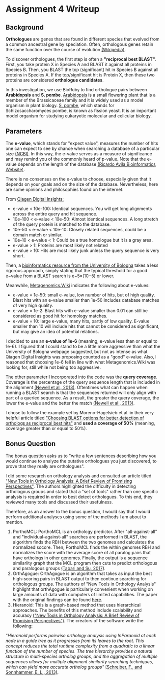 # Assignment 4 Writeup
## Background

**Orthologues** are genes that are found in different species that evolved from a common ancestral gene by speciation.  Often, orthologous genes retain the same function over the course of evolution [(Wikipedia)](https://en.wikipedia.org/wiki/Orthology).

To discover orthologues, the first step is often a **"reciprocal best BLAST"**.  First, you take protein X in Species A and BLAST it against all proteins in Species B.  Then, you BLAST the top (significant) hit in Species B against all proteins in Species A.  If the top/significant hit is Protein X, then these two proteins are considered **orthologue candidates**.  

In this investigation, we use BioRuby to find orthologue pairs between **Arabidopsis** and **S. pombe**.  [Arabidopsis](https://www.arabidopsis.org/portals/education/aboutarabidopsis.jsp) is a small flowering plant that is a member of the Brassicaceae family and it is widely used as a model organism in plant biology.  [S. pombe](https://www.ncbi.nlm.nih.gov/pmc/articles/PMC4596657/), which stands for Schizosaccharomyces pombe, is known as fission yeast.  It is an important model organism for studying eukaryotic molecular and cellcular biology.

## Parameters

The **e-value**, which stands for "expect value", measures the number of hits one can expect to see by chance when searching a database of a particular size [(NCBI)](https://blast.ncbi.nlm.nih.gov/Blast.cgi?CMD=Web&PAGE_TYPE=BlastDocs&DOC_TYPE=FAQ).  In this way, the e-value serves as a measure of significance and may remind you of the commonly heard of p-value.  Note that the e-value depends on the length of the database [(Ricardo Avila Bioinformatics Website)](https://ravilabio.info/notes/bioinformatics/e-value-bitscore.html).

There is no consensus on the e-value to choose, especially given that it depends on your goals and on the size of the database.  Nevertheless, here are some opinions and philosophies found on the internet.

From [Qiagen Digital Insights:](https://resources.qiagenbioinformatics.com/manuals/clcgenomicsworkbench/650/_E_value.html)
- e-value < 10e-100: Identical sequences. You will get long alignments across the entire query and hit sequence.
- 10e-100 < e-value < 10e-50: Almost identical sequences. A long stretch of the query protein is matched to the database.
- 10e-50 < e-value < 10e-10: Closely related sequences, could be a domain match or similar.
- 10e-10 < e-value < 1: Could be a true homologue but it is a gray area.
- e-value > 1: Proteins are most likely not related
- e-value > 10: Hits are most likely junk unless the query sequence is very short.

Then, a [bioinformatics resource from the University of Bologna](http://www.biocomp.unibo.it/casadio/LMBIOTEC/evalue) takes a less rigorous approach, simply stating that the typical threshold for a good e−value from a BLAST search is e−5=(10−5) or lower.

Meanwhile, [Metagenomics.Wiki](https://www.metagenomics.wiki/tools/blast/evalue) indicates the following about e-values: 
- e-value = 1e-50: small e-value, low number of hits, but of high quality.  Blast hits with an e-value smaller than 1e-50 includes database matches of very high quality.
- e-value = 1e-2: Blast hits with e-value smaller than 0.01 can still be considered as good hit for homology matches.
- e-value = 10: large e-value, many hits, partly of low quality.  E-value smaller than 10 will include hits that cannot be considered as significant, but may give an idea of potential relations.

I decided to use an **e-value of 1e-6** (meaning, e-value less than or equal to 1e-6).  I figured that I could stand to be a little more aggressive than what the University of Bologna webpage suggested, but not as intense as what Qiagen Digital Insights was proposing counted as a "good" e-value.  Also, I reasoned that choosing 1e-6 fell in line with what Metagenomics.Wiki was looking for, still while not being too aggressive.

The other parameter I incorporated into the code was the **query coverage**.  Coverage is the percentage of the query sequence length that is included in the alignment [(Newell et al., 2013)](https://www.ncbi.nlm.nih.gov/pmc/articles/PMC3867762/).  Oftentimes what can happen when running a BLAST search is that the sequences returned will only align with part of a queried sequence.  As a result, the greater the query coverage, the lower the e-value and the better the match [(Newell et al., 2013)](https://www.ncbi.nlm.nih.gov/pmc/articles/PMC3867762/). 

I chose to follow the example set by Moreno-Hagelsieb et al. in their very helpful article titled ["Choosing BLAST options for better detection of orthologs as reciprocal best hits"](https://academic.oup.com/bioinformatics/article/24/3/319/252715) and **used a coverage of 50%** (meaning, coverage greater than or equal to 50%).

## Bonus Question 

The bonus question asks us to "write a few sentences describing how you would continue to analyze the putative orthologues you just discovered, to prove that they really are orthologues".

I did some research on orthology analysis and consulted an article titled ["New Tools in Orthology Analysis: A Brief Review of Promising Perspectives"](https://www.frontiersin.org/articles/10.3389/fgene.2017.00165/full#h3).  The authors highlighted the difficulty in detecting orthologous groups and stated that a "set of tools" rather than one specific analysis is required in order to best detect orthologues. To this end, they reviewed many tools and discussed their usefulness.  

Therefore, as an answer to the bonus question, I would say that I would perform additional analyses using some of the methods I am about to mention.  

1. PorthoMCL: PorthoMCL is an orthology predictor.  After "all-against-all" and "individual-against-all" searches are performed in BLAST, the algorithm finds the RBH between the two genomes and calculates the normalized sccore.  Then, PorthoMCL finds the within genomes RBH and normalizes the score with the average score of all paralog pairs that have orthologs in other genomes.  Finally, the output is a sequence similarlity graph that the MCL program then cuts to predict orthologous and paralogous groups [(Tabari and Su, 2017)](https://bdataanalytics.biomedcentral.com/articles/10.1186/s41044-016-0019-8). 
2. OrthAgogue: OrthAgogue is an algorithm that takes as input the best high-scoring pairs in BLAST output to then continue searching for orthologous groups.  The authors of "New Tools in Orthology Analysis" highlight that orthAgogue is particularly convenient when working on large amounts of data with computers of limited capabilities.  The paper with the original findings can be found [here](https://academic.oup.com/bioinformatics/article/30/5/734/245731). 
3. Hieranoid: This is a graph-based method that uses hierarchical approaches.  The benefits of this method include scalability and accuracy [("New Tools in Orthology Analysis: A Brief Review of Promising Perspectives")](https://www.frontiersin.org/articles/10.3389/fgene.2017.00165/full#h3).  The creators of the software write the following:

*"Hieranoid performs pairwise orthology analysis using InParanoid at each node in a guide tree as it progresses from its leaves to the root. This concept reduces the total runtime complexity from a quadratic to a linear function of the number of species. The tree hierarchy provides a natural structure in multi-species ortholog groups, and the aggregation of multiple sequences allows for multiple alignment similarity searching techniques, which can yield more accurate ortholog groups"* [(Schreiber, F., and Sonnhammer, E. L., 2013)](https://www.sciencedirect.com/science/article/pii/S0022283613001204).
